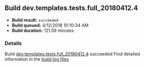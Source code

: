 ## Build dev.templates.tests.full_20180412.4
- **Build result:** `succeeded`
- **Build queued:** 4/12/2018 10:10:34 AM
- **Build duration:** 121.59 minutes
### Details
Build [dev.templates.tests.full_20180412.4](https://winappstudio.visualstudio.com/web/build.aspx?pcguid=a4ef43be-68ce-4195-a619-079b4d9834c2&builduri=vstfs%3a%2f%2f%2fBuild%2fBuild%2f25471) succeeded
Find detailed information in the [build log files](https://uwpctdiags.blob.core.windows.net/buildlogs/dev.templates.tests.full_20180412.4_logs.zip)
